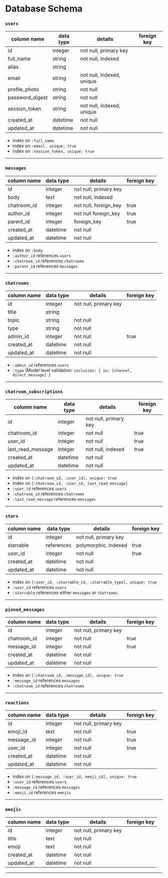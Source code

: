 # Database Schema

### `users`

| column name     | data type | details                   | foreign key |
|-----------------|-----------|---------------------------|-------------|
| id              | integer   | not null, primary key     |
| full_name       | string    | not null, indexed         |
| alias           | string    |                           |
| email           | string    | not null, indexed, unique |
| profile_photo   | string    | not null                  |
| password_digest | string    | not null                  |
| session_token   | string    | not null, indexed, unique |
| created_at      | datetime  | not null                  |
| updated_at      | datetime  | not null                  |

* index on `:full_name`
* index on `:email, unique: true`
* index on `:session_token, unique: true`
  
---

### `messages`

| column name | data type | details               | foreign key |
|-------------|-----------|-----------------------|-------------|
| id          | integer   | not null, primary key |             |
| body        | text      | not null, indexed     |             |
| chatroom_id | integer   | not null, foreign_key | true        |
| author_id   | integer   | not null  foreign_key | true        |
| parent_id   | integer   |           foreign_key | true        |
| created_at  | datetime  | not null              |             |
| updated_at  | datetime  | not null              |             |

* index on `:body`
* `:author_id` references `users`
* `:chatroom_id` references `chatrooms`
* `:parent_id` references `messages`

---
### `chatrooms`

| column name | data type | details               | foreign key |
|-------------|-----------|-----------------------|-------------|
| id          | integer   | not null, primary key |             |
| title       | string    |                       |             |
| topic       | string    | not null              |             |
| type        | string    | not null              |             |
| admin_id    | integer   | not null              | true        |
| created_at  | datetime  | not null              |             |
| updated_at  | datetime  | not null              |             |

* `:admin_id` references `users`
* `:type` (Model level validation: `inclusion: { in: [channel, direct_message] }`

---
### `chatroom_subscriptions`

| column name       | data type | details               | foreign key |
|-------------------|-----------|-----------------------|-------------|
| id                | integer   | not null, primary key |             |
| chatroom_id       | integer   | not null              | true        |
| user_id           | integer   | not null              | true        |
| last_read_message | integer   | not null, indexed     | true        |
| created_at        | datetime  | not null              |             |
| updated_at        | datetime  | not null              |             |

* index on `[:chatroom_id, :user_id], unique: true`
* index on `[:chatroom_id, :user_id, last_read_message]`
* `:user_id` references `users`
* `:chatroom_id` references `chatrooms`
* `:last_read_message` references `messages`

---
### `stars`

| column name    | data type | details               | foreign key |
|----------------|-----------|-----------------------|-------------|
| id             | integer   | not null, primary key |             |
| starrable      | references| polymorphic, indexed  | true        |
| user_id        | integer   | not null              | true        |
| created_at     | datetime  | not null              |             |
| updated_at     | datetime  | not null              |             |

* index on `[:user_id, :starrable_id, :starrable_type], unique: true`
* `:user_id` references `users`
* `:starrable` references either `messages` or `chatrooms`

---

### `pinned_messages`

| column name | data type | details               | foreign key |
|-------------|-----------|-----------------------|-------------|
| id          | integer   | not null, primary key |             |
| chatroom_id | integer   | not null              | true        |
| message_id  | integer   | not null              | true        |
| created_at  | datetime  | not null              |             |
| updated_at  | datetime  | not null              |             |

* index on `[:chatroom_id, :message_id], unique: true`
* `:message_id` references `messages`
* `:chatroom_id` references `chatrooms`

---

### `reactions`

| column name | data type | details               | foreign key |
|-------------|-----------|-----------------------|-------------|
| id          | integer   | not null, primary key |             |
| emoji_id    | text      | not null              | true        |
| message_id  | integer   | not null              | true        |
| user_id     | integer   | not null              | true        |
| created_at  | datetime  | not null              |             |
| updated_at  | datetime  | not null              |             |

* index on `[:message_id, :user_id, emoji_id], unique: true`
* `:user_id` references `users`
* `:message_id` references `messages`
* `:emoji_id` references `emojis`

---

### `emojis`

| column name | data type | details               | foreign key |
|-------------|-----------|-----------------------|-------------|
| id          | integer   | not null, primary key |             |
| title       | text      | not null              |             |
| emoji       | text      | not null              |             |
| created_at  | datetime  | not null              |             |
| updated_at  | datetime  | not null              |             |

---
